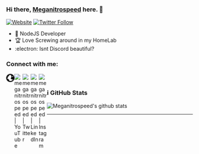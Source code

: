 ### Hi there, [Meganitrospeed][website] here. 👋

[![Website](https://img.shields.io/website?label=https://overclockhost.net/&style=for-the-badge&url=https://overclockhost.net/)][website]
[![Twitter Follow](https://img.shields.io/twitter/follow/Meganitrospeed?color=1DA1F2&logo=twitter&style=for-the-badge)](https://twitter.com/intent/follow?original_referer=https%3A%2F%2Fgithub.com%Meganitrospeed&screen_name=Meganitrospeed)

- 📖  NodeJS Developer
- 🏆  Love Screwing around in my HomeLab
- :electron: Isnt Discord beautiful?

### Connect with me:

<img align="left" alt="meganitrospeed" width="22px" src="https://raw.githubusercontent.com/iconic/open-iconic/master/svg/globe.svg" />
<img align="left" alt="meganitrospeed | YouTube" width="22px" src="https://cdn.jsdelivr.net/npm/simple-icons@v3/icons/youtube.svg" />
<img align="left" alt="meganitrospeed | Twitter" width="22px" src="https://cdn.jsdelivr.net/npm/simple-icons@v3/icons/twitter.svg" />
<img align="left" alt="meganitrospeed | LinkedIn" width="22px" src="https://cdn.jsdelivr.net/npm/simple-icons@v3/icons/linkedin.svg" />
<img align="left" alt="meganitrospeed | Instagram" width="22px" src="https://cdn.jsdelivr.net/npm/simple-icons@v3/icons/instagram.svg" />

<br />


### ℹ️ GitHub Stats

![Meganitrospeed's github stats](https://github-readme-stats.vercel.app/api?username=meganitrospeed)

---

[website]: https://meganitrospeed.com
[twitter]: https://twitter.com/Meganitrospeed
